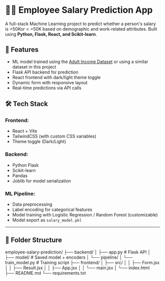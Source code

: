 # 🧑‍💼 Employee Salary Prediction App

A full-stack Machine Learning project to predict whether a person's salary is >$50K or <=$50K based on demographic and work-related attributes. Built using **Python, Flask, React, and Scikit-learn**.

## 🚀 Features

- ML model trained using the [Adult Income Dataset](https://archive.ics.uci.edu/ml/datasets/adult) or using a similar dataset in this project
- Flask API backend for prediction
- React frontend with dark/light theme toggle
- Dynamic form with responsive layout
- Real-time predictions via API calls

## 🛠️ Tech Stack

### Frontend:
- React + Vite
- TailwindCSS (with custom CSS variables)
- Theme toggle (Dark/Light)

### Backend:
- Python Flask
- Scikit-learn
- Pandas
- Joblib for model serialization

### ML Pipeline:
- Data preprocessing
- Label encoding for categorical features
- Model training with Logistic Regression / Random Forest (customizable)
- Model export as `salary_model.pkl`

---

## 📁 Folder Structure

employee-salary-prediction/
├── backend/
│ ├── app.py # Flask API
│ ├── model/ # Saved model + encoders
│ └── pipeline/
│ └── train_model.py # Training script
├── frontend/
│ ├── src/
│ │ ├── Form.jsx
│ │ ├── Result.jsx
│ │ ├── App.jsx
│ │ └── main.jsx
│ └── index.html
├── README.md
└── requirements.txt
